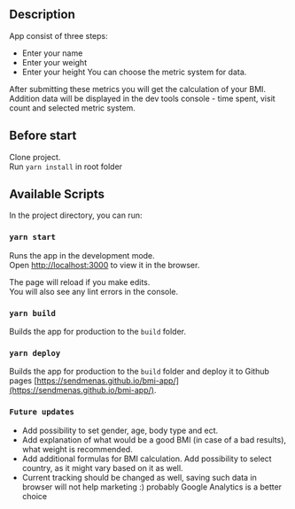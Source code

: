 ## Description

App consist of three steps:

- Enter your name
- Enter your weight
- Enter your height
  You can choose the metric system for data.

After submitting these metrics you will get the calculation of your BMI.
Addition data will be displayed in the dev tools console - time spent, visit count and selected metric system.

## Before start

Clone project.\
Run `yarn install` in root folder

## Available Scripts

In the project directory, you can run:

### `yarn start`

Runs the app in the development mode.\
Open [http://localhost:3000](http://localhost:3000) to view it in the browser.

The page will reload if you make edits.\
You will also see any lint errors in the console.

### `yarn build`

Builds the app for production to the `build` folder.

### `yarn deploy`

Builds the app for production to the `build` folder and deploy it to Github pages [https://sendmenas.github.io/bmi-app/](https://sendmenas.github.io/bmi-app/).

### `Future updates`

- Add possibility to set gender, age, body type and ect.
- Add explanation of what would be a good BMI (in case of a bad results), what weight is recommended.
- Add additional formulas for BMI calculation. Add possibility to select country, as it might vary based on it as well.
- Current tracking should be changed as well, saving such data in browser will not help marketing :) probably Google Analytics is a better choice
